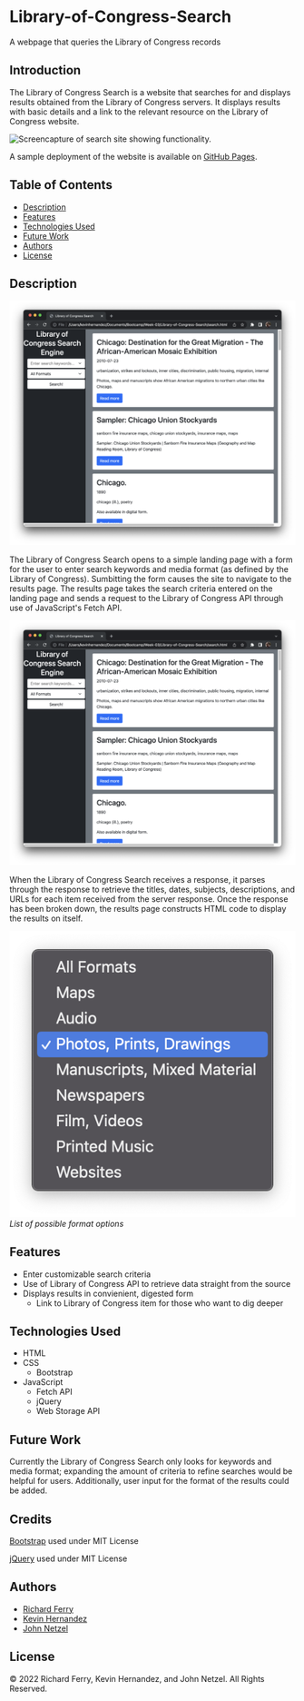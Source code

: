 # Library-of-Congress-Search
A webpage that queries the Library of Congress records


## Introduction 

The Library of Congress Search is a website that searches for and displays results obtained from the Library of Congress servers. It displays results with basic details and a link to the relevant resource on the Library of Congress website.

![Screencapture of search site showing functionality.](https://github.com/kh288/Library-of-Congress-Search/blob/main/assets/images/readme/loc-animated-example.gif)

A sample deployment of the website is available on [GitHub Pages](https://kh288.github.io/Library-of-Congress-Search/).


## Table of Contents

* [Description](#description)
* [Features](#features)
* [Technologies Used](#technologies-used)
* [Future Work](#future-work)
* [Authors](#authors)
* [License](#license)


## Description

![Screenshot of landing page](https://github.com/kh288/Library-of-Congress-Search/blob/main/assets/images/readme/screenshot-2.png)

The Library of Congress Search opens to a simple landing page with a form for the user to enter search keywords and media format (as defined by the Library of Congress). Sumbitting the form causes the site to navigate to the results page. The results page takes the search criteria entered on the landing page and sends a request to the Library of Congress API through use of JavaScript's Fetch API.

![Screenshot of results page](https://github.com/kh288/Library-of-Congress-Search/blob/main/assets/images/readme/screenshot-2.png)

When the Library of Congress Search receives a response, it parses through the response to retrieve the titles, dates, subjects, descriptions, and URLs for each item received from the server response. Once the response has been broken down, the results page constructs HTML code to display the results on itself.

![Screencapture of search site showing format opitons](https://github.com/kh288/Library-of-Congress-Search/blob/main/assets/images/readme/screenshot-3.png)
*List of possible format options*

## Features

* Enter customizable search criteria
* Use of Library of Congress API to retrieve data straight from the source
* Displays results in convienient, digested form
  * Link to Library of Congress item for those who want to dig deeper


## Technologies Used

* HTML
* CSS
  * Bootstrap
* JavaScript
  * Fetch API
  * jQuery
  * Web Storage API


## Future Work

Currently the Library of Congress Search only looks for keywords and media format; expanding the amount of criteria to refine searches would be helpful for users. Additionally, user input for the format of the results could be added.


## Credits

[Bootstrap](https://getbootstrap.com/) used under MIT License

[jQuery](https://jquery.com/) used under MIT License


## Authors

* [Richard Ferry](https://github.com/rich-f-p)
* [Kevin Hernandez](https://github.com/kh288)
* [John Netzel](https://github.com/CommieDog)

## License
&copy; 2022 Richard Ferry, Kevin Hernandez, and John Netzel. All Rights Reserved.
